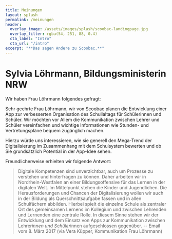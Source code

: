 ```yaml
---
title: Meinungen
layout: splash
permalink: /meinungen
header:
  overlay_image: /assets/images/splash/scoobac-landingpage.jpg
  overlay_filter: rgba(54, 251, 88, 0.4)
  cta_label: "Intro"
  cta_url: "/intro"
excerpt: "**Das sagen Andere zu Scoobac.**"
---
```


# Sylvia Löhrmann, Bildungsministerin NRW

Wir haben Frau Löhrmann folgendes gefragt:

Sehr geehrte Frau Löhrmann,
wir von Scoobac planen die Entwicklung einer App zur verbesserten Organisation des Schullaltags
für Schülerinnen und Schüler. Wir möchten vor Allem die Kommunikation zwischen Lehrer und Schüler vereinfachen
und wichtige Informationen wie Stunden- und Vertretungspläne bequem zugänglich machen.

Hierzu würde uns interessieren, wie sie generell den Mega-Trend der Digitalisierung im Zusammenhang mit dem Schulsystem bewerten und ob Sie grundsätzlich Potential in der App-Idee sehen.


Freundlicherweise erhielten wir folgende Antwort:

>Digitale Kompetenzen sind unverzichtbar, auch um Prozesse zu verstehen und hinterfragen zu können. Daher arbeiten wir in Nordrhein-Westfalen an einer Bildungsoffensive für das Lernen in der digitalen Welt. Im Mittelpunkt stehen die Kinder und Jugendlichen.
>Die Herausforderungen und Chancen der Digitalisierung wollen wir auch in der Bildung als Querschnittsaufgabe fassen und in allen Schulfächern abbilden. Hierbei spielt die einzelne Schule als zentraler Ort des gemeinsamen Lernens im Kollegium und zwischen Lehrenden und Lernenden eine zentrale Rolle.
>In diesem Sinne stehen wir der Entwicklung und dem Einsatz von Apps zur Kommunikation zwischen Lehrer*innen und Schüler*innen aufgeschlossen gegenüber.
>-- Email vom 8. März 2017 (via Vera Küpper, Kommunikation Frau Löhrmann)
